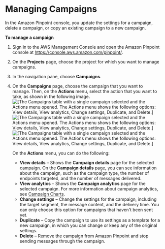 # Managing Campaigns<a name="campaigns-managing"></a>

In the Amazon Pinpoint console, you update the settings for a campaign, delete a campaign, or copy an existing campaign to a new campaign\.

**To manage a campaign**

1. Sign in to the AWS Management Console and open the Amazon Pinpoint console at [https://console\.aws\.amazon\.com/pinpoint/](https://console.aws.amazon.com/pinpoint/)\.

1. On the **Projects** page, choose the project for which you want to manage campaigns\.

1. In the navigation pane, choose **Campaigns**\.

1. On the **Campaigns** page, choose the campaign that you want to manage\. Then, on the **Actions** menu, select the action that you want to take, as shown in the following image\.  
![\[The Campaigns table with a single campaign selected and the Actions menu opened. The Actions menu shows the following options: View details, View analytics, Change settings, Duplicate, and Delete.\]](http://docs.aws.amazon.com/pinpoint/latest/userguide/images/campaigns_actions_menu.png)![\[The Campaigns table with a single campaign selected and the Actions menu opened. The Actions menu shows the following options: View details, View analytics, Change settings, Duplicate, and Delete.\]](http://docs.aws.amazon.com/pinpoint/latest/userguide/)![\[The Campaigns table with a single campaign selected and the Actions menu opened. The Actions menu shows the following options: View details, View analytics, Change settings, Duplicate, and Delete.\]](http://docs.aws.amazon.com/pinpoint/latest/userguide/)

   On the **Actions** menu, you can do the following:
   + **View details** – Shows the **Campaign details** page for the selected campaign\. On the **Campaign details** page, you can see information about the campaign, such as the campaign type, the number of endpoints targeted, and the number of messages delivered\.
   + **View analytics** – Shows the **Campaign analytics** page for the selected campaign\. For more information about campaign analytics, see [Campaign Charts](analytics-campaigns.md)\.
   + **Change settings** – Change the settings for the campaign, including the target segment, the message content, and the delivery time\. You can only choose this option for campaigns that haven't been sent yet\.
   + **Duplicate** – Copy the campaign to use its settings as a template for a new campaign, in which you can change or keep any of the original settings\.
   + **Delete** – Remove the campaign from Amazon Pinpoint and stop sending messages through the campaign\.